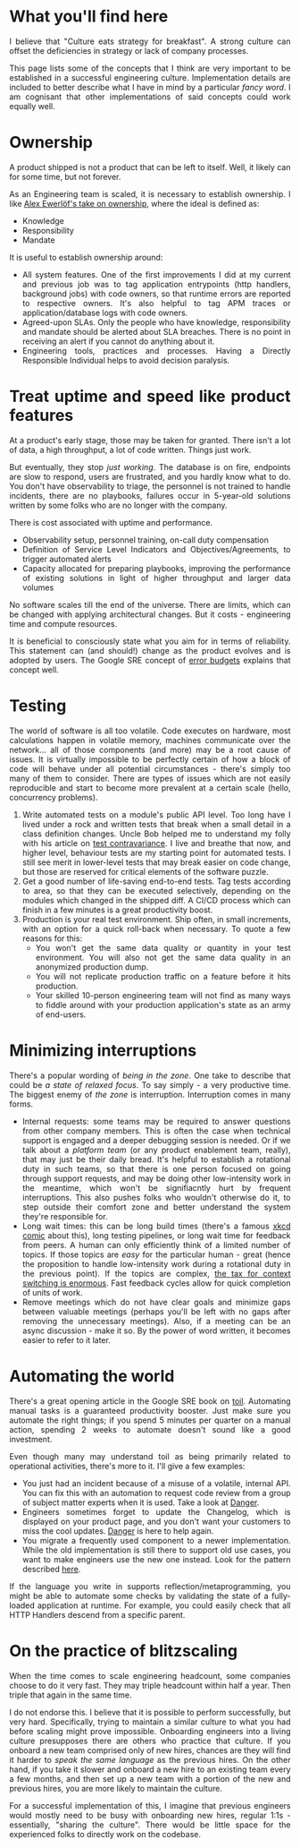 <div style="text-align: justify">

# What you'll find here

I believe that "Culture eats strategy for breakfast". A strong culture can offset the deficiencies in strategy or lack of company processes.

This page lists some of the concepts that I think are very important to be established in a successful engineering culture. Implementation details are included to better describe what I have in mind by a particular _fancy word_. I am cognisant that other implementations of said concepts could work equally well.

# Ownership

A product shipped is not a product that can be left to itself. Well, it likely can for some time, but not forever.

As an Engineering team is scaled, it is necessary to establish ownership. I like [Alex Ewerlöf's take on ownership](https://blog.alexewerlof.com/p/broken-ownership), where the ideal is defined as:
- Knowledge
- Responsibility
- Mandate

It is useful to establish ownership around:
- All system features. One of the first improvements I did at my current and previous job was to tag application entrypoints (http handlers, background jobs) with code owners, so that runtime errors are reported to respective owners. It's also helpful to tag APM traces or application/database logs with code owners.
- Agreed-upon SLAs. Only the people who have knowledge, responsibility and mandate should be alerted about SLA breaches. There is no point in receiving an alert if you cannot do anything about it.
- Engineering tools, practices and processes. Having a Directly Responsible Individual helps to avoid decision paralysis.

# Treat uptime and speed like product features

At a product's early stage, those may be taken for granted. There isn't a lot of data, a high throughput, a lot of code written. Things just work.

But eventually, they stop *just working*. The database is on fire, endpoints are slow to respond, users are frustrated, and you hardly know what to do. You don't have observability to triage, the personnel is not trained to handle incidents, there are no playbooks, failures occur in 5-year-old solutions written by some folks who are no longer with the company.

There is cost associated with uptime and performance.
- Observability setup, personnel training, on-call duty compensation
- Definition of Service Level Indicators and Objectives/Agreements, to trigger automated alerts
- Capacity allocated for preparing playbooks, improving the performance of existing solutions in light of higher throughput and larger data volumes

No software scales till the end of the universe. There are limits, which can be changed with applying architectural changes. But it costs - engineering time and compute resources.

It is beneficial to consciously state what you aim for in terms of reliability. This statement can (and should!) change as the product evolves and is adopted by users. The Google SRE concept of [error budgets](https://sre.google/sre-book/embracing-risk/#id-na2u1S2SKi1) explains that concept well.

# Testing

The world of software is all too volatile. Code executes on hardware, most calculations happen in volatile memory, machines communicate over the network... all of those components (and more) may be a root cause of issues. It is virtually impossible to be perfectly certain of how a block of code will behave under all potential circumstances - there's simply too many of them to consider. There are types of issues which are not easily reproducible and start to become more prevalent at a certain scale (hello, concurrency problems).

1. Write automated tests on a module's public API level. Too long have I lived under a rock and written tests that break when a small detail in a class definition changes. Uncle Bob helped me to understand my folly with his article on [test contravariance](https://blog.cleancoder.com/uncle-bob/2017/10/03/TestContravariance.html). I live and breathe that now, and higher level, behaviour tests are my starting point for automated tests. I still see merit in lower-level tests that may break easier on code change, but those are reserved for critical elements of the software puzzle.
2. Get a good number of life-saving end-to-end tests. Tag tests according to area, so that they can be executed selectively, depending on the modules which changed in the shipped diff. A CI/CD process which can finish in a few minutes is a great productivity boost.
3. Production is your real test environment. Ship often, in small increments, with an option for a quick roll-back when necessary. To quote a few reasons for this:
    - You won't get the same data quality or quantity in your test environment. You will also not get the same data quality in an anonymized production dump.
    - You will not replicate production traffic on a feature before it hits production.
    - Your skilled 10-person engineering team will not find as many ways to fiddle around with your production application's state as an army of end-users.

# Minimizing interruptions

There's a popular wording of _being in the zone_. One take to describe that could be _a state of relaxed focus_. To say simply - a very productive time. The biggest enemy of _the zone_ is interruption. Interruption comes in many forms.

- Internal requests: some teams may be required to answer questions from other company members. This is often the case when technical support is engaged and a deeper debugging session is needed. Or if we talk about a _platform team_ (or any product enablement team, really), that may just be their daily bread. It's helpful to establish a rotational duty in such teams, so that there is one person focused on going through support requests, and may be doing other low-intensity work in the meantime, which won't be signifiacntly hurt by frequent interruptions. This also pushes folks who wouldn't otherwise do it, to step outside their comfort zone and better understand the system they're responsible for.
- Long wait times: this can be long build times (there's a famous [xkcd comic](https://xkcd.com/303/) about this), long testing pipelines, or long wait time for feedback from peers. A human can only efficiently think of a limited number of topics. If those topics are _easy_ for the particular human - great (hence the proposition to handle low-intensity work during a rotational duty in the previous point). If the topics are complex, [the tax for context switching is enormous](https://www.atlassian.com/blog/productivity/context-switching). Fast feedback cycles allow for quick completion of units of work.
- Remove meetings which do not have clear goals and minimize gaps between valuable meetings (perhaps you'll be left with no gaps after removing the unnecessary meetings). Also, if a meeting can be an async discussion - make it so. By the power of word written, it becomes easier to refer to it later.

# Automating the world

There's a great opening article in the Google SRE book on [toil](https://sre.google/workbook/eliminating-toil/). Automating manual tasks is a guaranteed productivity booster. Just make sure you automate the right things; if you spend 5 minutes per quarter on a manual action, spending 2 weeks to automate doesn't sound like a good investment.

Even though many may understand toil as being primarily related to operational activities, there's more to it. I'll give a few examples:
- You just had an incident because of a misuse of a volatile, internal API. You can fix this with an automation to request code review from a group of subject matter experts when it is used. Take a look at [Danger](https://danger.systems/).
- Engineers sometimes forget to update the Changelog, which is displayed on your product page, and you don't want your customers to miss the cool updates. [Danger](https://danger.systems/) is here to help again.
- You migrate a frequently used component to a newer implementation. While the old implementation is still there to support old use cases, you want to make engineers use the new one instead. Look for the pattern described [here](https://sirupsen.com/shitlists).

If the language you write in supports reflection/metaprogramming, you might be able to automate some checks by validating the state of a fully-loaded application at runtime. For example, you could easily check that all HTTP Handlers descend from a specific parent.

# On the practice of blitzscaling

When the time comes to scale engineering headcount, some companies choose to do it very fast. They may triple headcount within half a year. Then triple that again in the same time.

I do not endorse this. I believe that it is possible to perform successfully, but very hard. Specifically, trying to maintain a similar culture to what you had before scaling might prove impossible. Onboarding engineers into a living culture presupposes there are others who practice that culture. If you onboard a new team comprised only of new hires, chances are they will find it harder to _speak the same language_ as the previous hires. On the other hand, if you take it slower and onboard a new hire to an existing team every a few months, and then set up a new team with a portion of the new and previous hires, you are more likely to maintain the culture.

For a successful implementation of this, I imagine that previous engineers would mostly need to be busy with onboarding new hires, regular 1:1s - essentially, "sharing the culture". There would be little space for the experienced folks to directly work on the codebase.

</div>
